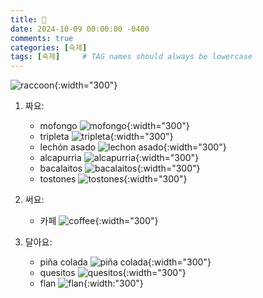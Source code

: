 ```yaml
---
title: 👻
date: 2024-10-09 00:00:00 -0400
comments: true
categories: [숙제]
tags: [숙제]     # TAG names should always be lowercase
---
```


![raccoon](https://i.redd.it/4mmxaleyiwqb1.jpg){:width="300"}

1. 짜요:
    - mofongo ![mofongo](https://thekreativelife.com/wp-content/uploads/2014/04/Mofongo-w-Garlic-Butter-Lime-Shrimp.png){:width="300"}
    - tripleta ![tripleta](https://7diasdesabor.com/wp-content/uploads/2023/07/Sandwich-de-Tripleta.jpg){:width="300"}
    - lechón asado ![lechon asado](https://www.dominicancooking.com/wp-content/uploads/dominican-pernil-dominicano-pierna-DSC6231.jpg){:width="300"}
    - alcapurria ![alcapurria](https://i.ytimg.com/vi/WdbCJoXop9U/sddefault.jpg){:width="300"}
    - bacalaitos ![bacalaitos](https://www.kitchengidget.com/wp-content/uploads/2023/05/Bacalaitos-2-720x720.jpg){:width="300"}
    - tostones ![tostones](https://www.budgetbytes.com/wp-content/uploads/2023/08/Tostones-overhead.jpg){:width="300"}

2. 써요:
    - 카페 ![coffee](https://elcolmaditocriollo.com/cdn/shop/products/special_1_1024x1024_4538ef12-c75f-4792-9099-5b2cab34e672.jpg?v=1577142213){:width="300"}

3. 달아요:
    - piña colada ![piña colada](https://images.immediate.co.uk/production/volatile/sites/30/2013/11/pina-colada-c68aca7.jpg?quality=90&resize=556,505){:width="300"}
    - quesitos ![quesitos](https://img-global.cpcdn.com/recipes/95dbcacdf2689c43/680x482cq70/quesitos-pastelitos-de-hojaldre-con-queso-crema-foto-principal.jpg){:width="300"}
    - flan ![flan](https://www.lactaidenespanol.com/sites/lactaid_us/files/recipe-images/easy_flan2_0.jpg){:width:"300"}